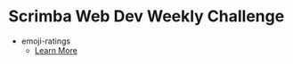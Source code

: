 # Scrimba Web Dev Weekly Challenge

- emoji-ratings
  - [Learn More](https://scrimba.com/scrim/co71f4be7b8a67bc848664b3e)